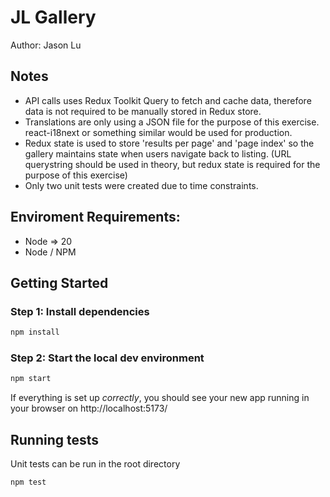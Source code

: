 # JL Gallery

Author: Jason Lu

## Notes

- API calls uses Redux Toolkit Query to fetch and cache data, therefore data is not required to be manually stored in Redux store.
- Translations are only using a JSON file for the purpose of this exercise. react-i18next or something similar would be used for production.
- Redux state is used to store 'results per page' and 'page index' so the gallery maintains state when users navigate back to listing. (URL querystring should be used in theory, but redux state is required for the purpose of this exercise)
- Only two unit tests were created due to time constraints.

## Enviroment Requirements:

- Node => 20
- Node / NPM

## Getting Started

### Step 1: Install dependencies

```bash
npm install
```

### Step 2: Start the local dev environment

```bash
npm start
```

If everything is set up _correctly_, you should see your new app running in your browser on http://localhost:5173/

## Running tests

Unit tests can be run in the root directory

```bash
npm test
```

